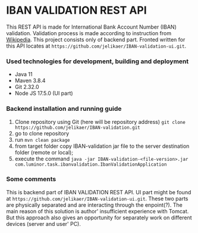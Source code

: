# IBAN VALIDATION REST API

This REST API is made for International Bank Account Number (IBAN) validation. Validation process is made 
according to instruction from [Wikipedia](https://en.wikipedia.org/wiki/International_Bank_Account_Number#Algorithms).
This project consists only of backend part. Fronted written for this API locates at `https://github.com/jelikaer/IBAN-validation-ui.git`.

### Used technologies for development, building and deployment
* Java 11
* Maven 3.8.4
* Git 2.32.0
* Node JS 17.5.0 (UI part)

### Backend installation and running guide
1. Clone repository using Git (here will be repository address)
   `git clone https://github.com/jelikaer/IBAN-validation.git`
2. go to clone repository
3. run `mvn clean package`
4. from target folder copy IBAN-validation jar file to the server 
destination folder (remote or local);
5. execute the command `java -jar IBAN-validation-<file-version>.jar com.luminor.task.ibanvalidation.IbanValidationApplication`

### Some comments
This is backend part of IBAN VALIDATION REST API. UI part might be found at `https://github.com/jelikaer/IBAN-validation-ui.git`.
These two parts are physically separated and are interacting through the enpoint(?). The main reason of this solution is author' insufficient experience with Tomcat.
But this approach also gives an opportunity for separately work on different devices (server and user' PC).


